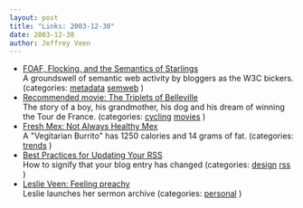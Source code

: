 ```yaml
---
layout: post
title: "Links: 2003-12-30"
date: 2003-12-30
author: Jeffrey Veen
---
```

<ul>
    <li><a href="http://semanticweb.forpoets.org/archives/self/foaf_flocking_and_the_semantics_of_starlings.htm">FOAF, Flocking, and the Semantics of Starlings</a><br /><span class="link-meta">A groundswell of semantic web activity by bloggers as the W3C bickers. (categories: <a href="http://del.icio.us/veen/metadata">metadata</a> <a href="http://del.icio.us/veen/semweb">semweb</a> )</span></li>
    <li><a href="http://www.metacritic.com/film/titles/tripletsofbelleville/">Recommended movie: The Triplets of Belleville</a><br /><span class="link-meta">The story of a boy, his grandmother, his dog and his dream of winning the Tour de France. (categories: <a href="http://del.icio.us/veen/cycling">cycling</a> <a href="http://del.icio.us/veen/movies">movies</a> )</span></li>
    <li><a href="http://www.cspinet.org/new/200309301.html">Fresh Mex: Not Always Healthy Mex</a><br /><span class="link-meta">A "Vegitarian Burrito" has 1250 calories and 14 grams of fat. (categories: <a href="http://del.icio.us/veen/trends">trends</a> )</span></li>
    <li><a href="http://modulo26.net/daily/101603.php">Best Practices for Updating Your RSS</a><br /><span class="link-meta">How to signify that your blog entry has changed (categories: <a href="http://del.icio.us/veen/design">design</a> <a href="http://del.icio.us/veen/rss">rss</a> )</span></li>
    <li><a href="http://www.veen.com/leslie/">Leslie Veen: Feeling preachy</a><br /><span class="link-meta">Leslie launches her sermon archive (categories: <a href="http://del.icio.us/veen/personal">personal</a> )</span></li>
  </ul>
